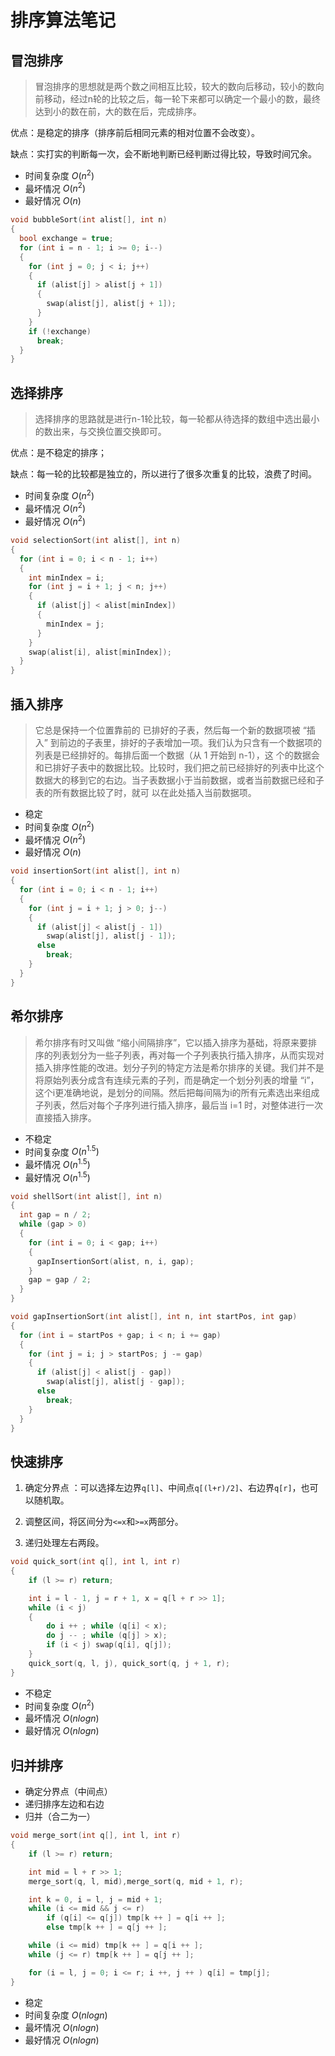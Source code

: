 # 排序算法笔记

## 冒泡排序

>冒泡排序的思想就是两个数之间相互比较，较大的数向后移动，较小的数向前移动，经过n轮的比较之后，每一轮下来都可以确定一个最小的数，最终达到小的数在前，大的数在后，完成排序。

优点：是稳定的排序（排序前后相同元素的相对位置不会改变）。

缺点：实打实的判断每一次，会不断地判断已经判断过得比较，导致时间冗余。

- 时间复杂度 $O(n^2)$
- 最坏情况 $O(n^2)$
- 最好情况      $O(n)$

```cpp
void bubbleSort(int alist[], int n)
{
  bool exchange = true;
  for (int i = n - 1; i >= 0; i--)
  {
    for (int j = 0; j < i; j++)
    {
      if (alist[j] > alist[j + 1])
      {
        swap(alist[j], alist[j + 1]);
      }
    }
    if (!exchange)
      break;
  }
}
```

## 选择排序

>选择排序的思路就是进行n-1轮比较，每一轮都从待选择的数组中选出最小的数出来，与交换位置交换即可。

优点：是不稳定的排序；

缺点：每一轮的比较都是独立的，所以进行了很多次重复的比较，浪费了时间。

- 时间复杂度 $O(n^2)$
- 最坏情况 $O(n^2)$
- 最好情况 $O(n^2)$

```cpp
void selectionSort(int alist[], int n)
{
  for (int i = 0; i < n - 1; i++)
  {
    int minIndex = i;
    for (int j = i + 1; j < n; j++)
    {
      if (alist[j] < alist[minIndex])
      {
        minIndex = j;
      }
    }
    swap(alist[i], alist[minIndex]);
  }
}
```

## 插入排序

>它总是保持一个位置靠前的 已排好的子表，然后每一个新的数据项被 “插入” 到前边的子表里，排好的子表增加一项。我们认为只含有一个数据项的列表是已经排好的。每排后面一个数据（从 1 开始到 n-1），这 个的数据会和已排好子表中的数据比较。比较时，我们把之前已经排好的列表中比这个数据大的移到它的右边。当子表数据小于当前数据，或者当前数据已经和子表的所有数据比较了时，就可 以在此处插入当前数据项。

- 稳定
- 时间复杂度 $O(n^2)$
- 最坏情况 $O(n^2)$
- 最好情况 $O(n)$

```cpp
void insertionSort(int alist[], int n)
{
  for (int i = 0; i < n - 1; i++)
  {
    for (int j = i + 1; j > 0; j--)
    {
      if (alist[j] < alist[j - 1])
        swap(alist[j], alist[j - 1]);
      else
        break;
    }
  }
}
```

## 希尔排序

>希尔排序有时又叫做 “缩小间隔排序”，它以插入排序为基础，将原来要排序的列表划分为一些子列表，再对每一个子列表执行插入排序，从而实现对插入排序性能的改进。划分子列的特定方法是希尔排序的关键。我们并不是将原始列表分成含有连续元素的子列，而是确定一个划分列表的增量 “i”，这个i更准确地说，是划分的间隔。然后把每间隔为i的所有元素选出来组成子列表，然后对每个子序列进行插入排序，最后当 i=1 时，对整体进行一次直接插入排序。

- 不稳定
- 时间复杂度 $O(n^{1.5})$
- 最坏情况 $O(n^{1.5})$
- 最好情况 $O(n^{1.5})$

```cpp
void shellSort(int alist[], int n)
{
  int gap = n / 2;
  while (gap > 0)
  {
    for (int i = 0; i < gap; i++)
    {
      gapInsertionSort(alist, n, i, gap);
    }
    gap = gap / 2;
  }
}

void gapInsertionSort(int alist[], int n, int startPos, int gap)
{
  for (int i = startPos + gap; i < n; i += gap)
  {
    for (int j = i; j > startPos; j -= gap)
    {
      if (alist[j] < alist[j - gap])
        swap(alist[j], alist[j - gap]);
      else
        break;
    }
  }
}
```

## 快速排序

1. 确定分界点 ：可以选择左边界`q[l]`、中间点`q[(l+r)/2]`、右边界`q[r]`，也可以随机取。

2. 调整区间，将区间分为`<=x`和`>=x`两部分。

3. 递归处理左右两段。

```cpp
void quick_sort(int q[], int l, int r)
{
    if (l >= r) return;

    int i = l - 1, j = r + 1, x = q[l + r >> 1];
    while (i < j)
    {
        do i ++ ; while (q[i] < x);
        do j -- ; while (q[j] > x);
        if (i < j) swap(q[i], q[j]);
    }
    quick_sort(q, l, j), quick_sort(q, j + 1, r);
}
```

- 不稳定
- 时间复杂度 $O(n^2)$
- 最坏情况 $O(nlogn)$
- 最好情况 $O(nlogn)$

## 归并排序

- 确定分界点（中间点）
- 递归排序左边和右边
- 归并（合二为一）

```cpp
void merge_sort(int q[], int l, int r)
{
    if (l >= r) return;

    int mid = l + r >> 1;
    merge_sort(q, l, mid),merge_sort(q, mid + 1, r);

    int k = 0, i = l, j = mid + 1;
    while (i <= mid && j <= r)
        if (q[i] <= q[j]) tmp[k ++ ] = q[i ++ ];
        else tmp[k ++ ] = q[j ++ ];

    while (i <= mid) tmp[k ++ ] = q[i ++ ];
    while (j <= r) tmp[k ++ ] = q[j ++ ];

    for (i = l, j = 0; i <= r; i ++, j ++ ) q[i] = tmp[j];
}
```

- 稳定
- 时间复杂度 $O(nlogn)$
- 最坏情况 $O(nlogn)$
- 最好情况 $O(nlogn)$
